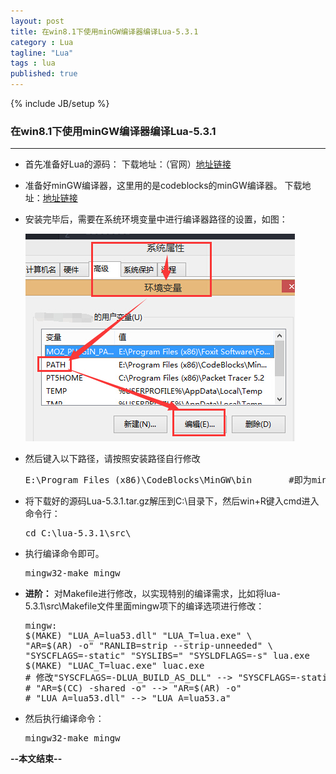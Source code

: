 ```yaml
---
layout: post
title: 在win8.1下使用minGW编译器编译Lua-5.3.1
category : Lua
tagline: "Lua"
tags : lua
published: true
---
```

{% include JB/setup %}
### 在win8.1下使用minGW编译器编译Lua-5.3.1
---
- 首先准备好Lua的源码：
下载地址：（官网）[地址链接](http://www.lua.org/download.html)
- 准备好minGW编译器，这里用的是codeblocks的minGW编译器。
下载地址：[地址链接](http://www.codeblocks.org/downloads/26#windows)<!-- excerpt -->
- 安装完毕后，需要在系统环境变量中进行编译器路径的设置，如图：

  ![系统环境变量设置](https://raw.githubusercontent.com/blowhunter/blog/gh-pages/_posts/images/2005/08/systemEnvironmentPath.jpg)
- 然后键入以下路径，请按照安装路径自行修改
  <pre>
  E:\Program Files (x86)\CodeBlocks\MinGW\bin		#即为mingw32-make.exe所在目录</pre>
- 将下载好的源码Lua-5.3.1.tar.gz解压到C:\目录下，然后win+R键入cmd进入命令行：
  <pre>
  cd C:\lua-5.3.1\src\</pre>
- 执行编译命令即可。
  <pre>
  mingw32-make mingw</pre>

- **进阶：**
对Makefile进行修改，以实现特别的编译需求，比如将lua-5.3.1\src\Makefile文件里面mingw项下的编译选项进行修改：
  <pre>
  mingw:
  $(MAKE) "LUA_A=lua53.dll" "LUA_T=lua.exe" \
  "AR=$(AR) -o" "RANLIB=strip --strip-unneeded" \
  "SYSCFLAGS=-static" "SYSLIBS=" "SYSLDFLAGS=-s" lua.exe		
  $(MAKE) "LUAC_T=luac.exe" luac.exe
  # 修改"SYSCFLAGS=-DLUA_BUILD_AS_DLL" --> "SYSCFLAGS=-static"
  # "AR=$(CC) -shared -o" --> "AR=$(AR) -o"
  # "LUA_A=lua53.dll" --> "LUA_A=lua53.a"</pre>
- 然后执行编译命令：
  <pre>
  mingw32-make mingw</pre>
	
**--本文结束--**
	
